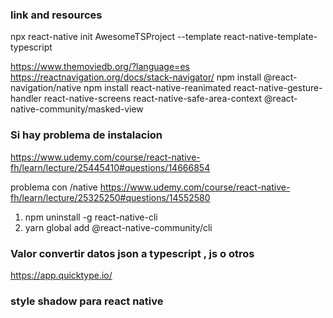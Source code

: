 ### link and resources
npx react-native init AwesomeTSProject --template react-native-template-typescript

https://www.themoviedb.org/?language=es
https://reactnavigation.org/docs/stack-navigator/
npm install @react-navigation/native
npm install react-native-reanimated react-native-gesture-handler react-native-screens react-native-safe-area-context @react-native-community/masked-view


### Si hay problema de instalacion
https://www.udemy.com/course/react-native-fh/learn/lecture/25445410#questions/14666854

problema con /native
https://www.udemy.com/course/react-native-fh/learn/lecture/25325250#questions/14552580

1. npm uninstall -g react-native-cli
2. yarn global add @react-native-community/cli

### Valor convertir datos json a typescript , js o otros
https://app.quicktype.io/

### style shadow para react native
